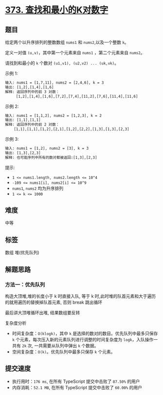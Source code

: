 # [373. 查找和最小的K对数字](https://leetcode-cn.com/problems/find-k-pairs-with-smallest-sums/)

## 题目

给定两个以升序排列的整数数组 `nums1` 和 `nums2`,以及一个整数 `k`。

定义一对值 `(u,v)`，其中第一个元素来自 `nums1` ，第二个元素来自 `nums2`。

请找到和最小的 `k` 个数对 `(u1,v1), (u2,v2) ... (uk,vk)`。

示例 1:

```txt
输入: nums1 = [1,7,11], nums2 = [2,4,6], k = 3
输出: [1,2],[1,4],[1,6]
解释: 返回序列中的前 3 对数：
     [1,2],[1,4],[1,6],[7,2],[7,4],[11,2],[7,6],[11,4],[11,6]
```

示例 2:

```txt
输入: nums1 = [1,1,2], nums2 = [1,2,3], k = 2
输出: [1,1],[1,1]
解释: 返回序列中的前 2 对数：
    [1,1],[1,1],[1,2],[2,1],[1,2],[2,2],[1,3],[1,3],[2,3]
```

示例 3:

```txt
输入: nums1 = [1,2], nums2 = [3], k = 3
输出: [1,3],[2,3]
解释: 也可能序列中所有的数对都被返回:[1,3],[2,3]
```

提示:

- `1 <= nums1.length, nums2.length <= 10^4`
- `-109 <= nums1[i], nums2[i] <= 10^9`
- `nums1`, `nums2` 均为升序排列
- `1 <= k <= 1000`

## 难度

中等

## 标签

数组 堆(优先队列)

## 解题思路

### 方法一：优先队列

构造大顶堆,堆的长度小于 k 时直接入队, 等于 k 时,此时堆的队首元素和大于遍历的就用遍历的替换掉队首元素, 否则 break 跳出循环

最后讲大顶堆循环出堆, 结果数组要反转

复杂度分析

- 时间复杂度：`O(klogk)`，其中 `k` 是选择的数对的数目。优先队列中最多只保存 `k` 个元素，每次压入新的元素队列进行调整的时间复杂度为 `logk`，入队操作一共有 `2k` 次, 一共需要从队列中弹出 `k` 个数据。
- 空间复杂度：`O(k)`。优先队列中最多只保存 `k` 个元素。

## 提交速度

- 执行用时：`176 ms`, 在所有 TypeScript 提交中击败了 `87.50%` 的用户
- 内存消耗：`52.1 MB`, 在所有 TypeScript 提交中击败了 `60.00%` 的用户
